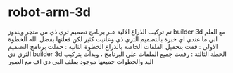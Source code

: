 # robot-arm-3d
تم تركيب الذراع الالية عبر برنامج تصميم ثري ذي من متجر ويندوز 
builder 3d
مع العلم اني ما عندي اي خبرة بالتصميم الثري ذي وعانيت كثير لكن فعلتها بفضل الله 
الخطوة الاولى : قمت بتحميل الملفات الخاصة بالذراع 
الخطوة الثانية : حملت برنامج التصميم الثري دي 
builder 3d 
الخطة الثالثة : رفعت جميع الملفات على البرنامج ، وبدأت بتركيب اليد
والخطوات جميعها موجود بملف البي دي اف مع الصور 
